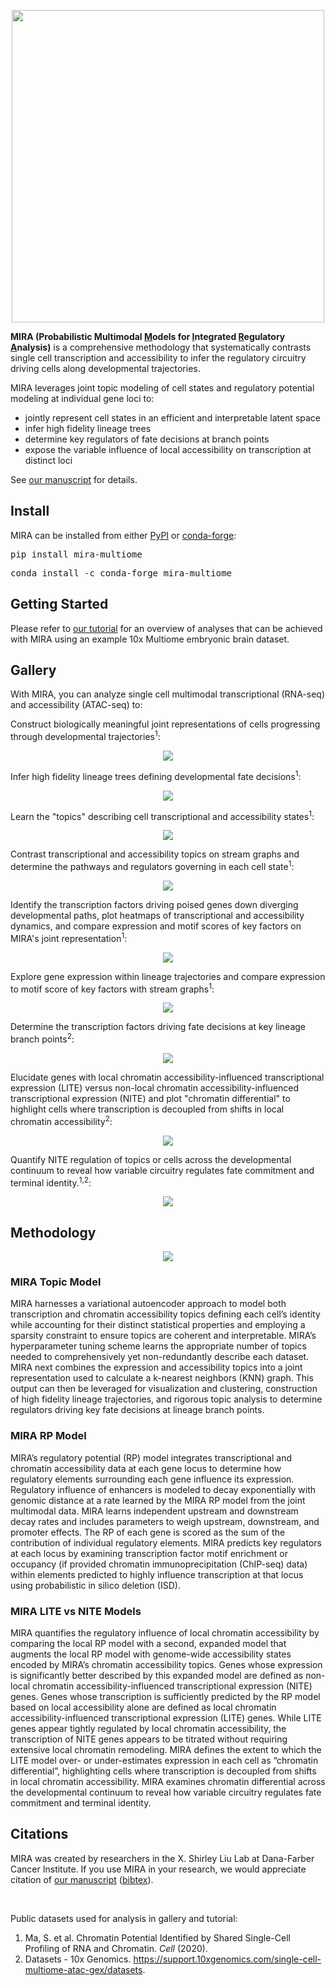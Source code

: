 <p align="center">
  <img src="https://github.com/AllenWLynch/Kladi/blob/adata/docs/graphics/mira_logo.png" width="500" />
</p>

**MIRA (Probabilistic Multimodal <ins>M</ins>odels for <ins>I</ins>ntegrated <ins>R</ins>egulatory <ins>A</ins>nalysis)** is a comprehensive methodology that systematically contrasts single cell transcription and accessibility to infer the regulatory circuitry driving cells along developmental trajectories. 

MIRA leverages joint topic modeling of cell states and regulatory potential modeling at individual gene loci to:
- jointly represent cell states in an efficient and interpretable latent space
- infer high fidelity lineage trees
- determine key regulators of fate decisions at branch points
- expose the variable influence of local accessibility on transcription at distinct loci

See [our manuscript](#citations) for details.

## Install

MIRA can be installed from either [PyPI](https://pypi.org/project/mira-multiome) or [conda-forge](https://anaconda.org/conda-forge/mira-multiome):

<pre>
pip install mira-multiome
</pre>
<pre>
conda install -c conda-forge mira-multiome
</pre>

## Getting Started

Please refer to [our tutorial](https://github.com/AllenWLynch/Kladi/blob/adata/docs/tutorial_clean.html) for an overview of analyses that can be achieved with MIRA using an example 10x Multiome embryonic brain dataset.

## Gallery

With MIRA, you can analyze single cell multimodal transcriptional (RNA-seq) and accessibility (ATAC-seq) to:

Construct biologically meaningful joint representations of cells progressing through developmental trajectories<sup>1</sup>:

<p align="center">
  <img src="https://github.com/AllenWLynch/Kladi/blob/adata/docs/graphics/mira_joint_rep.png"/>
</p>

Infer high fidelity lineage trees defining developmental fate decisions<sup>1</sup>:

<p align="center">
  <img src="https://github.com/AllenWLynch/Kladi/blob/adata/docs/graphics/mira_lineage_tree.png"/>
</p>

Learn the "topics" describing cell transcriptional and accessibility states<sup>1</sup>:

<p align="center">
  <img src="https://github.com/AllenWLynch/Kladi/blob/adata/docs/graphics/mira_topics.png"/>
</p>

Contrast transcriptional and accessibility topics on stream graphs and determine the pathways and regulators governing in each cell state<sup>1</sup>:

<p align="center">
  <img src="https://github.com/AllenWLynch/Kladi/blob/adata/docs/graphics/mira_streams.png"/>
</p>

Identify the transcription factors driving poised genes down diverging developmental paths, plot heatmaps of transcriptional and accessibility dynamics, and compare expression and motif scores of key factors on MIRA's joint representation<sup>1</sup>:

<p align="center">
  <img src="https://github.com/AllenWLynch/Kladi/blob/adata/docs/graphics/mira_tf_drivers.png"/>
</p>

Explore gene expression within lineage trajectories and compare expression to motif score of key factors with stream graphs<sup>1</sup>:

<p align="center">
  <img src="https://github.com/AllenWLynch/Kladi/blob/adata/docs/graphics/mira_stream_variations.png"/>
</p>

Determine the transcription factors driving fate decisions at key lineage branch points<sup>2</sup>:

<p align="center">
  <img src="https://github.com/AllenWLynch/Kladi/blob/adata/docs/graphics/mira_fate_drivers.png"/>
</p>

Elucidate genes with local chromatin accessibility-influenced transcriptional expression (LITE) versus non-local chromatin accessibility-influenced transcriptional expression (NITE) and plot "chromatin differential" to highlight cells where transcription is decoupled from shifts in local chromatin accessibility<sup>2</sup>:

<p align="center">
  <img src="https://github.com/AllenWLynch/Kladi/blob/adata/docs/graphics/mira_chrom_diff.png"/>
</p>

Quantify NITE regulation of topics or cells across the developmental continuum to reveal how variable circuitry regulates fate commitment and terminal identity.<sup>1,2</sup>:

<p align="center">
  <img src="https://github.com/AllenWLynch/Kladi/blob/adata/docs/graphics/mira_nite_stream.png"/>
</p>

## Methodology

<p align="center">
  <img src="https://github.com/AllenWLynch/Kladi/blob/adata/docs/graphics/mira_schematic.png"/>
</p>

### MIRA Topic Model
MIRA harnesses a variational autoencoder approach to model both transcription and chromatin accessibility topics defining each cell’s identity while accounting for their distinct statistical properties and employing a sparsity constraint to ensure topics are coherent and interpretable. MIRA’s hyperparameter tuning scheme learns the appropriate number of topics needed to comprehensively yet non-redundantly describe each dataset. MIRA next combines the expression and accessibility topics into a joint representation used to calculate a k-nearest neighbors (KNN) graph. This output can then be leveraged for visualization and clustering, construction of high fidelity lineage trajectories, and rigorous topic analysis to determine regulators driving key fate decisions at lineage branch points. 

### MIRA RP Model
MIRA’s regulatory potential (RP) model integrates transcriptional and chromatin accessibility data at each gene locus to determine how regulatory elements surrounding each gene influence its expression. Regulatory influence of enhancers is modeled to decay exponentially with genomic distance at a rate learned by the MIRA RP model from the joint multimodal data. MIRA learns independent upstream and downstream decay rates and includes parameters to weigh upstream, downstream, and promoter effects. The RP of each gene is scored as the sum of the contribution of individual regulatory elements. MIRA predicts key regulators at each locus by examining transcription factor motif enrichment or occupancy (if provided chromatin immunoprecipitation (ChIP-seq) data) within elements predicted to highly influence transcription at that locus using probabilistic in silico deletion (ISD).

### MIRA LITE vs NITE Models
MIRA quantifies the regulatory influence of local chromatin accessibility by comparing the local RP model with a second, expanded model that augments the local RP model with genome-wide accessibility states encoded by MIRA’s chromatin accessibility topics. Genes whose expression is significantly better described by this expanded model are defined as non-local chromatin accessibility-influenced transcriptional expression (NITE) genes. Genes whose transcription is sufficiently predicted by the RP model based on local accessibility alone are defined as local chromatin accessibility-influenced transcriptional expression (LITE) genes. While LITE genes appear tightly regulated by local chromatin accessibility, the transcription of NITE genes appears to be titrated without requiring extensive local chromatin remodeling. MIRA defines the extent to which the LITE model over- or under-estimates expression in each cell as “chromatin differential”, highlighting cells where transcription is decoupled from shifts in local chromatin accessibility. MIRA examines chromatin differential across the developmental continuum to reveal how variable circuitry regulates fate commitment and terminal identity.

## Citations

MIRA was created by researchers in the X. Shirley Liu Lab at Dana-Farber Cancer Institute. If you use MIRA in your research, we would appreciate citation of [our manuscript](bioarxiv_link) ([bibtex](https://github.com/AllenWLynch/Kladi/blob/adata/docs/references/mira_bioarxiv.bib)).

<p>&nbsp;</p>

Public datasets used for analysis in gallery and tutorial:

1. Ma, S. et al. Chromatin Potential Identified by Shared Single-Cell Profiling of RNA and Chromatin. _Cell_ (2020).
2. Datasets - 10x Genomics. https://support.10xgenomics.com/single-cell-multiome-atac-gex/datasets.
